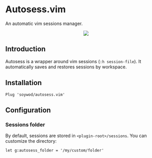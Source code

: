 # Autosess.vim
An automatic vim sessions manager.

<p align="center">
  <img src="https://user-images.githubusercontent.com/10437171/57729653-022aa800-7697-11e9-82d6-eb4435cbb6d3.gif"></img>
</p>

## Introduction

Autosess is a wrapper around vim sessions (`:h session-file`). It automatically
saves and restores sessions by workspace.

## Installation

```vim
Plug 'soywod/autosess.vim'
```

## Configuration

### Sessions folder

By default, sessions are stored in `<plugin-root>/sessions`. You can customize
the directory:

```vim
let g:autosess_folder = '/my/custom/folder'
```
